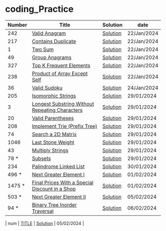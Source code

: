 # coding_Practice
| Number | Title |	Solution	| date |
| --- | --------------------- | --- | --- |
| 242 | [Valid Anagram](https://leetcode.com/problems/valid-anagram/description/) | [Solution](/242) | 22/Jan/2024 |
| 217 | [Contains Duplicate](https://leetcode.com/problems/contains-duplicate/description/) | [Solution](/217) | 22/Jan/2024 |
| 1 | [Two Sum](https://leetcode.com/problems/two-sum/description/) | [Solution](/1) | 22/Jan/2024 |
| 49 | [Group Anagrams](https://leetcode.com/problems/group-anagrams/description/) | [Solution](/49) | 22/Jan/2024 |
| 327 | [Top K Frequent Elements](https://leetcode.com/problems/top-k-frequent-elements/) | [Solution](/347) | 22/Jan/2024 |
| 238 | [Product of Array Except Self](https://leetcode.com/problems/product-of-array-except-self/description/) | [Solution](/238) | 22/Jan/2024 |
| 36 | [Valid Sudoku](https://leetcode.com/problems/valid-sudoku/description/) | [Solution](/36) | 24/Jan/2024 |
| 205 | [Isomorphic Strings](https://leetcode.com/problems/isomorphic-strings/description/) | [Solution](/205) | 29/01/2024 |
| 3 | [Longest Substring Without Repeating Characters](https://leetcode.com/problems/longest-substring-without-repeating-characters/description/) | [Solution](/3) | 29/01/2024 |
| 20 | [Valid Parentheses](https://leetcode.com/problems/valid-parentheses/description/) | [Solution](/20) | 29/01/2024 |
| 208 | [Implement Trie (Prefix Tree)](https://leetcode.com/problems/implement-trie-prefix-tree/description/) | [Solution](/208) | 29/01/2024 |
| 74 | [Search a 2D Matrix](https://leetcode.com/problems/search-a-2d-matrix/description/) | [Solution](/74) | 29/01/2024 |
| 1046 | [Last Stone Weight](https://leetcode.com/problems/last-stone-weight/description/) | [Solution](/1046) | 29/01/2024 |
| 43 | [Multiply Strings](https://leetcode.com/problems/multiply-strings/description/) | [Solution](/43) | 29/01/2024 |
| 78 * | [Subsets](https://leetcode.com/problems/subsets/description/) | [Solution](/78) | 29/01/2024 |
| 234 | [Palindrome Linked List](https://leetcode.com/problems/palindrome-linked-list/description/) | [Solution](/234) | 30/01/2024 |
| 496 * | [Next Greater Element I](https://leetcode.com/problems/next-greater-element-i/description/) | [Solution](/496) | 01/02/2024 |
| 1475 * | [Final Prices With a Special Discount in a Shop](https://leetcode.com/problems/final-prices-with-a-special-discount-in-a-shop/description/) | [Solution](/1475) | 01/02/2024 |
| 503 * | [Next Greater Element II](https://leetcode.com/problems/next-greater-element-ii/description/) | [Solution](/503) | 05/02/2024 |
| 94 * | [Binary Tree Inorder Traversal](https://leetcode.com/problems/binary-tree-inorder-traversal/description/) | [Solution](/94) | 06/02/2024 |


| num | [TITLE](url) | [Solution](/num) | 05/02/2024 |
